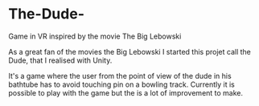 The-Dude-
=========

Game in VR inspired by the movie The Big Lebowski

As a great fan of the movies the Big Lebowski I started this projet call the Dude, that I realised with Unity.

It's a game where the user from the point of view of the dude in his bathtube has to avoid touching pin on a bowling track.
Currently it is possible to play with the game but the is a lot of improvement to make.
